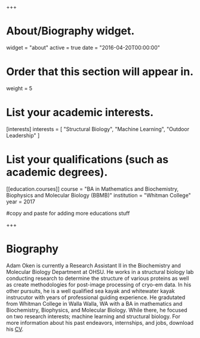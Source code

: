 +++
# About/Biography widget.
widget = "about"
active = true
date = "2016-04-20T00:00:00"

# Order that this section will appear in.
weight = 5

# List your academic interests.
[interests]
  interests = [
    "Structural Biology",
    "Machine Learning", 
	"Outdoor Leadership"
	]

# List your qualifications (such as academic degrees).
[[education.courses]]
  course = "BA in Mathematics and Biochemistry, Biophysics and Molecular Biology (BBMB)"
  institution = "Whitman College"
  year = 2017

#copy and paste for adding more educations stuff
 
+++

# Biography

Adam Oken is currently a Research Assistant II in the Biochemistry and Molecular Biology Department at OHSU. He works in a structural biology lab 
conducting research to determine the structure of various proteins as well as create methodologies for post-image processing of cryo-em data. In his other 
pursuits, he is a well qualified sea kayak and whitewater kayak instrucutor with years of professional guiding experience. He gradutated from Whitman 
College in Walla Walla, WA with a BA in mathematics and Biochemistry, Biophysics, and Molecular Biology. While there, he focused on two research 
interests; machine learning and structural biology. For more information about his past endeavors, internships, and jobs, download his 
<a href="file/cv.pdf" target="\_blank">CV</a>.
 